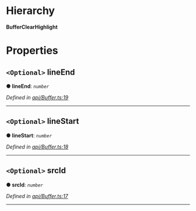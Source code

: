 

# Hierarchy

**BufferClearHighlight**

# Properties

<a id="lineend"></a>

## `<Optional>` lineEnd

**● lineEnd**: *`number`*

*Defined in [api/Buffer.ts:19](https://github.com/neovim/node-client/blob/97a65c6/src/api/Buffer.ts#L19)*

___
<a id="linestart"></a>

## `<Optional>` lineStart

**● lineStart**: *`number`*

*Defined in [api/Buffer.ts:18](https://github.com/neovim/node-client/blob/97a65c6/src/api/Buffer.ts#L18)*

___
<a id="srcid"></a>

## `<Optional>` srcId

**● srcId**: *`number`*

*Defined in [api/Buffer.ts:17](https://github.com/neovim/node-client/blob/97a65c6/src/api/Buffer.ts#L17)*

___

